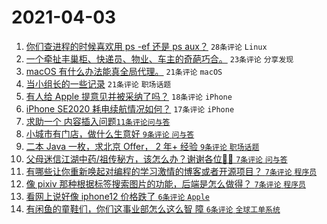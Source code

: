 # 2021-04-03

1. [你们查进程的时候喜欢用 ps -ef 还是 ps aux？](https://www.v2ex.com/t/767746) `28条评论` `Linux`
1. [一个牵扯丰巢柜、快递员、物业、车主的奇葩巧合。](https://www.v2ex.com/t/767741) `23条评论` `分享发现`
1. [macOS 有什么办法能真全局代理。](https://www.v2ex.com/t/767745) `21条评论` `macOS`
1. [当小组长的一些记录](https://www.v2ex.com/t/767732) `21条评论` `职场话题`
1. [有人给 Apple 提意见并被采纳了吗？](https://www.v2ex.com/t/767750) `18条评论` `iPhone`
1. [iPhone SE2020 耗电续航情况如何？](https://www.v2ex.com/t/767729) `17条评论` `iPhone`
1. [求助一个 <table> 内容插入问题](https://www.v2ex.com/t/767758) `11条评论` `问与答`
1. [小城市有门店，做什么生意好](https://www.v2ex.com/t/767767) `9条评论` `问与答`
1. [二本 Java 一枚，求北京 Offer， 2 年+ 经验](https://www.v2ex.com/t/767735) `9条评论` `职场话题`
1. [父母迷信江湖中药/祖传秘方，该怎么办？谢谢各位🙏🙏](https://www.v2ex.com/t/767770) `7条评论` `问与答`
1. [有哪些让你重新唤起对编程的学习激情的博客或者开源项目？](https://www.v2ex.com/t/767763) `7条评论` `程序员`
1. [像 pixiv 那种根据标签搜索图片的功能，后端是怎么做得？](https://www.v2ex.com/t/767754) `7条评论` `程序员`
1. [看网上说好像 iphone12 价格跌了](https://www.v2ex.com/t/767751) `6条评论` `Apple`
1. [有闲鱼的童鞋们，你们这事业部怎么这么智 障](https://www.v2ex.com/t/767749) `6条评论` `全球工单系统`
